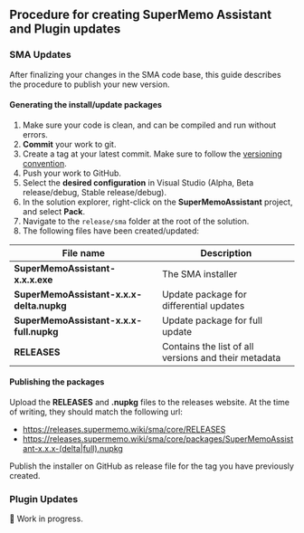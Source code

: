 ## Procedure for creating SuperMemo Assistant and Plugin updates

### SMA Updates

After finalizing your changes in the SMA code base, this guide describes the procedure to publish your new version.

#### Generating the install/update packages

1. Make sure your code is clean, and can be compiled and run without errors.
2. **Commit** your work to git.
3. Create a tag at your latest commit. Make sure to follow the [versioning convention](https://semver.org/).
4. Push your work to GitHub.
5. Select the **desired configuration** in Visual Studio (Alpha, Beta release/debug, Stable release/debug).
6. In the solution explorer, right-click on the **SuperMemoAssistant** project, and select **Pack**.
7. Navigate to the `release/sma` folder at the root of the solution.
8. The following files have been created/updated:

| File name                                | Description                                            |
|------------------------------------------|--------------------------------------------------------|
| **SuperMemoAssistant-x.x.x.exe**         | The SMA installer                                      |
| **SuperMemoAssistant-x.x.x-delta.nupkg** | Update package for differential updates                |
| **SuperMemoAssistant-x.x.x-full.nupkg**  | Update package for full update                         |
| **RELEASES**                             | Contains the list of all versions and their metadata   |

#### Publishing the packages

Upload the **RELEASES** and **.nupkg** files to the releases website. At the time of writing, they should match the following url:
- https://releases.supermemo.wiki/sma/core/RELEASES
- https://releases.supermemo.wiki/sma/core/packages/SuperMemoAssistant-x.x.x-(delta|full).nupkg

Publish the installer on GitHub as release file for the tag you have previously created.

### Plugin Updates

🚧 Work in progress.